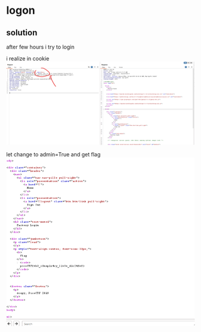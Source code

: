 # logon

## solution 

after few hours i try to login 

i realize in cookie 
<img src="flag_page.png">



let change to admin=True and get flag 
<img src="flag.png">


